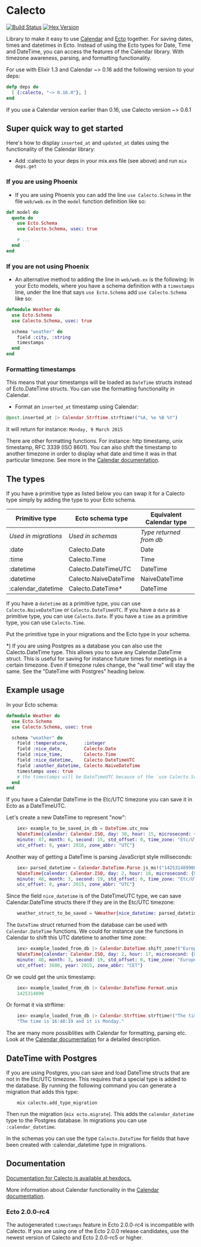 Calecto
=======

[![Build
Status](https://travis-ci.org/lau/calecto.svg?branch=master)](https://travis-ci.org/lau/calecto)
[![Hex Version](http://img.shields.io/hexpm/v/calecto.svg?style=flat)](https://hex.pm/packages/calecto)

Library to make it easy to use [Calendar](https://github.com/lau/calendar) and
[Ecto](https://github.com/elixir-lang/ecto) together.
For saving dates, times and datetimes in Ecto. Instead of using the Ecto
types for Date, Time and DateTime, you can access the features of the Calendar
library. With timezone awareness, parsing, and formatting functionality.

For use with Elixir 1.3 and Calendar ~> 0.16 add the following version to your deps:

```elixir
defp deps do
  [ {:calecto, "~> 0.16.0"}, ]
end
```

If you use a Calendar version earlier than 0.16, use Calecto version ~> 0.6.1

## Super quick way to get started

Here's how to display `inserted_at` and `updated_at` dates using the
functionality of the Calendar library:

- Add :calecto to your deps in your mix.exs file (see above) and run `mix deps.get`

### If you are using Phoenix

- If you are using Phoenix you can add the line `use Calecto.Schema` in the file
`web/web.ex` in the `model` function definition like so:

```elixir
def model do
  quote do
    use Ecto.Schema
    use Calecto.Schema, usec: true

    # ...
  end
end
```

### If you are not using Phoenix

- An alternative method to adding the line in `web/web.ex` is the following:
  In your Ecto models, where you have a schema definition with a `timestamps`
  line, under the line that says `use Ecto.Schema` add `use Calecto.Schema` like so:

```elixir
defmodule Weather do
  use Ecto.Schema
  use Calecto.Schema, usec: true

  schema "weather" do
    field :city, :string
    timestamps
  end
end
```

### Formatting timestamps

This means that your timestamps will be loaded as `DateTime` structs
instead of Ecto.DateTime structs. You can use the formatting functionality
in Calendar.

- Format an `inserted_at` timestamp using Calendar:

```elixir
@post.inserted_at |> Calendar.Strftime.strftime!("%A, %e %B %Y")
```
It will return for instance: `Monday, 9 March 2015`

There are other formatting functions. For instance: http timestamp, unix
timestamp, RFC 3339 (ISO 8601). You can also shift the timestamp to another
timezone in order to display what date and time it was in that particular
timezone. See more in the [Calendar documentation](http://hexdocs.pm/calendar/).

## The types

If you have a primitive type as listed below you can swap it for a Calecto type
simply by adding the type to your Ecto schema.

| Primitive type            | Ecto schema type      | Equivalent Calendar type |
| ------------------------- | --------------------- | ------------------------ |
| *Used in migrations*      | *Used in schemas*     | *Type returned from db*  |
| :date                     | Calecto.Date          | Date                     |
| :time                     | Calecto.Time          | Time                     |
| :datetime                 | Calecto.DateTimeUTC   | DateTime                 |
| :datetime                 | Calecto.NaiveDateTime | NaiveDateTime            |
| :calendar_datetime        | Calecto.DateTime*     | DateTime                 |

If you have a `datetime` as a primitive type, you can use `Calecto.NaiveDateTime` or
`Calecto.DateTimeUTC`.
If you have a `date` as a primitive type, you can use `Calecto.Date`.
If you have a `time` as a primitive type, you can use `Calecto.Time`.

Put the primitive type in your migrations and the Ecto type in your schema.

*) If you are using Postgres as a database you can also use the Calecto.DateTime
type. This allows you to save any Calendar.DateTime struct. This is useful for
saving for instance future times for meetings in a certain timezone. Even if
timezone rules change, the "wall time" will stay the same. See the
"DateTime with Postgres" heading below.

## Example usage

In your Ecto schema:

```elixir
defmodule Weather do
  use Ecto.Schema
  use Calecto.Schema, usec: true

  schema "weather" do
    field :temperature,      :integer
    field :nice_date,        Calecto.Date
    field :nice_time,        Calecto.Time
    field :nice_datetime,    Calecto.DateTimeUTC
    field :another_datetime, Calecto.NaiveDateTime
    timestamps usec: true
    # the timestamps will be DateTimeUTC because of the `use Calecto.Schema` line
  end
end
```

If you have a Calendar DateTime in the Etc/UTC timezone
you can save it in Ecto as a DateTimeUTC.

Let's create a new DateTime to represent "now":

```elixir
    iex> example_to_be_saved_in_db = DateTime.utc_now
    %DateTime{calendar: Calendar.ISO, day: 30, hour: 15, microsecond: {46167, 6},
    minute: 47, month: 6, second: 15, std_offset: 0, time_zone: "Etc/UTC",
    utc_offset: 0, year: 2016, zone_abbr: "UTC"}
```

Another way of getting a DateTime is parsing JavaScript style milliseconds:

```elixir
    iex> parsed_datetime = Calendar.DateTime.Parse.js_ms!("1425314899000")
    %DateTime{calendar: Calendar.ISO, day: 2, hour: 16, microsecond: {0, 3},
    minute: 48, month: 3, second: 19, std_offset: 0, time_zone: "Etc/UTC",
    utc_offset: 0, year: 2015, zone_abbr: "UTC"}
```

Since the field `nice_datetime` is of the DateTimeUTC type, we can save
Calendar.DateTime structs there if they are in the Etc/UTC timezone:

```elixir
    weather_struct_to_be_saved = %Weather{nice_datetime: parsed_datetime}
```

The `DateTime` struct returned from the database can be used with
`Calendar.DateTime` functions. We could for instance use the functions in
Calendar to shift this UTC datetime to another time zone:

```elixir
    iex> example_loaded_from_db |> Calendar.DateTime.shift_zone!("Europe/Copenhagen")
    %DateTime{calendar: Calendar.ISO, day: 2, hour: 17, microsecond: {0, 3},
    minute: 48, month: 3, second: 19, std_offset: 0, time_zone: "Europe/Copenhagen",
    utc_offset: 3600, year: 2015, zone_abbr: "CET"}
```

Or we could get the unix timestamp:

```elixir
    iex> example_loaded_from_db |> Calendar.DateTime.Format.unix
    1425314899
```

Or format it via strftime:

```elixir
    iex> example_loaded_from_db |> Calendar.Strftime.strftime!("The time is %T and it is %A.")
    "The time is 16:48:19 and it is Monday."
```

The are many more possiblities with Calendar for formatting, parsing etc. Look
at the [Calendar documentation](http://hexdocs.pm/calendar/) for a detailed description.

## DateTime with Postgres

If you are using Postgres, you can save and load DateTime structs that are not
in the Etc/UTC timezone. This requires that a special type is added to the
database. By running the following command you can generate a migration that
adds this type:

```
    mix calecto.add_type_migration
```

Then run the migration (`mix ecto.migrate`). This adds the `calendar_datetime`
type to the Postgres database. In migrations you can use `:calendar_datetime`.

In the schemas you can use the type `Calecto.DateTime` for fields that have
been created with :calendar_datetime type in migrations.

## Documentation

[Documentation for Calecto is available at hexdocs.](http://hexdocs.pm/calecto/)

More information about Calendar functionality in the [Calendar documentation](http://hexdocs.pm/calendar/).

### Ecto 2.0.0-rc4

The autogenerated `timestamps` feature in Ecto 2.0.0-rc4 is incompatible with Calecto.
If you are using one of the Ecto 2.0.0 release candidates, use the newest version of
Calecto and Ecto 2.0.0-rc5 or higher.
